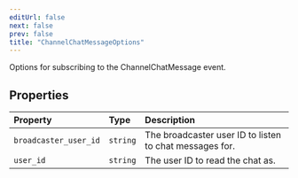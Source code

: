 ```yaml
---
editUrl: false
next: false
prev: false
title: "ChannelChatMessageOptions"
---
```


Options for subscribing to the ChannelChatMessage event.

## Properties

| Property | Type | Description |
| :------ | :------ | :------ |
| `broadcaster_user_id` | `string` | The broadcaster user ID to listen to chat messages for. |
| `user_id` | `string` | The user ID to read the chat as. |
